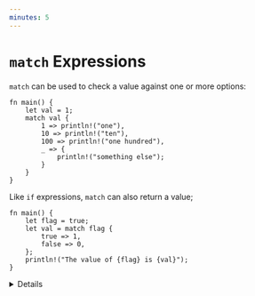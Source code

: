 ```yaml
---
minutes: 5
---
```


# `match` Expressions

`match` can be used to check a value against one or more options:

```rust,editable
fn main() {
    let val = 1;
    match val {
        1 => println!("one"),
        10 => println!("ten"),
        100 => println!("one hundred"),
        _ => {
            println!("something else");
        }
    }
}
```

Like `if` expressions, `match` can also return a value;

```rust,editable
fn main() {
    let flag = true;
    let val = match flag {
        true => 1,
        false => 0,
    };
    println!("The value of {flag} is {val}");
}
```

<details>

- `match` arms are evaluated from top to bottom, and the first one that matches
  has its corresponding body executed.

- There is no fall-through between cases the way that `switch` works in other
  languages.

- The body of a `match` arm can be a single expression or a block. Technically
  this is the same thing, since blocks are also expressions, but students may
  not fully understand that symmetry at this point.

- `match` expressions need to be exhaustive, meaning they either need to cover
  all possible values or they need to have a default case such as `_`.
  Exhaustiveness is easiest to demonstrate with enums, but enums haven't been
  introduced yet. Instead we demonstrate matching on a `bool`, which is the
  simplest primitive type.

- This slide introduces `match` without talking about pattern matching, giving
  students a chance to get familiar with the syntax without front-loading too
  much information. We'll be talking about pattern matching in more detail
  tomorrow, so try not to go into too much detail here.

## More to Explore

- To further motivate the usage of `match`, you can compare the examples to
  their equivalents written with `if`. In the second case, matching on a `bool`,
  an `if {} else {}` block is pretty similar. But in the first example that
  checks multiple cases, a `match` expression can be more concise than
  `if {} else if {} else if {} else`.

- `match` also supports match guards, which allow you to add an arbitrary
  logical condition that will get evaluated to determine if the match arm should
  be taken. However talking about match guards requires explaining about pattern
  matching, which we're trying to avoid on this slide.

</details>
